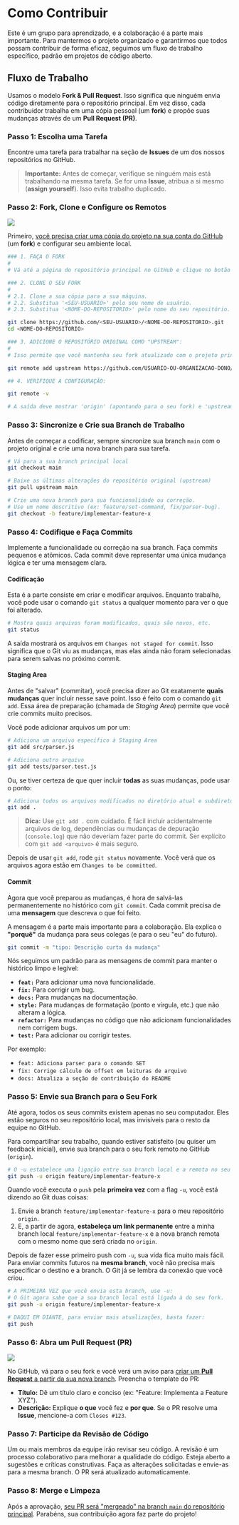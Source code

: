 # Como Contribuir

Este é um grupo para aprendizado, e a colaboração é a parte mais importante. Para mantermos o projeto organizado e garantirmos que todos possam contribuir de forma eficaz, seguimos um fluxo de trabalho específico, padrão em projetos de código aberto.

## Fluxo de Trabalho

Usamos o modelo **Fork & Pull Request**. Isso significa que ninguém envia código diretamente para o repositório principal. Em vez disso, cada contribuidor trabalha em uma cópia pessoal (um **fork**) e propõe suas mudanças através de um **Pull Request (PR)**.

### Passo 1: Escolha uma Tarefa

Encontre uma tarefa para trabalhar na seção de **Issues** de um dos nossos repositórios no GitHub.

> **Importante:** Antes de começar, verifique se ninguém mais está trabalhando na mesma tarefa. Se for uma **Issue**, atribua a si mesmo (**assign yourself**). Isso evita trabalho duplicado.

### Passo 2: Fork, Clone e Configure os Remotos

![](https://docs.github.com/assets/cb-34352/mw-1440/images/help/repository/fork-button.webp)


Primeiro, [você precisa criar uma cópia do projeto na sua conta do GitHub](https://docs.github.com/pt/pull-requests/collaborating-with-pull-requests/working-with-forks/fork-a-repo) (um **fork**) e configurar seu ambiente local.

```bash
### 1. FAÇA O FORK
#
# Vá até a página do repositório principal no GitHub e clique no botão "Fork".

### 2. CLONE O SEU FORK
# 
# 2.1. Clone a sua cópia para a sua máquina.
# 2.2. Substitua '<SEU-USUARIO>' pelo seu nome de usuário.
# 2.3. Substitua '<NOME-DO-REPOSITORIO>' pelo nome do seu repositório.

git clone https://github.com/<SEU-USUARIO>/<NOME-DO-REPOSITORIO>.git
cd <NOME-DO-REPOSITORIO>

### 3. ADICIONE O REPOSITÓRIO ORIGINAL COMO "UPSTREAM":
#
# Isso permite que você mantenha seu fork atualizado com o projeto principal.

git remote add upstream https://github.com/USUARIO-OU-ORGANIZACAO-DONO/NOME-DO-REPOSITORIO.git

## 4. VERIFIQUE A CONFIGURAÇÃO:

git remote -v

# A saída deve mostrar 'origin' (apontando para o seu fork) e 'upstream' (apontando para o repositório original).
```

### Passo 3: Sincronize e Crie sua Branch de Trabalho

Antes de começar a codificar, sempre sincronize sua branch `main` com o projeto original e crie uma nova branch para sua tarefa.

```bash
# Vá para a sua branch principal local
git checkout main

# Baixe as últimas alterações do repositório original (upstream)
git pull upstream main

# Crie uma nova branch para sua funcionalidade ou correção.
# Use um nome descritivo (ex: feature/set-command, fix/parser-bug).
git checkout -b feature/implementar-feature-x
```

### Passo 4: Codifique e Faça Commits

Implemente a funcionalidade ou correção na sua branch. Faça commits pequenos e atômicos. Cada commit deve representar uma única mudança lógica e ter uma mensagem clara.

#### Codificação

Esta é a parte consiste em criar e modificar arquivos. Enquanto trabalha, você pode usar o comando `git status` a qualquer momento para ver o que foi alterado.

```bash
# Mostra quais arquivos foram modificados, quais são novos, etc.
git status
```

A saída mostrará os arquivos em `Changes not staged for commit`. Isso significa que o Git viu as mudanças, mas elas ainda não foram selecionadas para serem salvas no próximo commit.

#### Staging Area

Antes de "salvar" (commitar), você precisa dizer ao Git exatamente **quais mudanças** quer incluir nesse save point. Isso é feito com o comando `git add`. Essa área de preparação (chamada de *Staging Area*) permite que você crie commits muito precisos.

Você pode adicionar arquivos um por um:

```bash
# Adiciona um arquivo específico à Staging Area
git add src/parser.js

# Adiciona outro arquivo
git add tests/parser.test.js
```

Ou, se tiver certeza de que quer incluir **todas** as suas mudanças, pode usar o ponto:

```bash
# Adiciona todos os arquivos modificados no diretório atual e subdiretórios
git add .
```

> **Dica:** Use `git add .` com cuidado. É fácil incluir acidentalmente arquivos de log, dependências ou mudanças de depuração (`console.log`) que não deveriam fazer parte do commit. Ser explícito com `git add <arquivo>` é mais seguro.

Depois de usar `git add`, rode `git status` novamente. Você verá que os arquivos agora estão em `Changes to be committed`.

####  Commit

Agora que você preparou as mudanças, é hora de salvá-las permanentemente no histórico com `git commit`. Cada commit precisa de uma **mensagem** que descreva o que foi feito.

A mensagem é a parte mais importante para a colaboração. Ela explica o **"porquê"** da mudança para seus colegas (e para o seu "eu" do futuro).

```bash
git commit -m "tipo: Descrição curta da mudança"
```

Nós seguimos um padrão para as mensagens de commit para manter o histórico limpo e legível:

*   **`feat:`** Para adicionar uma nova funcionalidade.
*   **`fix:`** Para corrigir um bug.
*   **`docs:`** Para mudanças na documentação.
*   **`style:`** Para mudanças de formatação (ponto e vírgula, etc.) que não alteram a lógica.
*   **`refactor:`** Para mudanças no código que não adicionam funcionalidades nem corrigem bugs.
*   **`test:`** Para adicionar ou corrigir testes.

Por exemplo:

*   `feat: Adiciona parser para o comando SET`
*   `fix: Corrige cálculo de offset em leituras de arquivo`
*   `docs: Atualiza a seção de contribuição do README`

### Passo 5: Envie sua Branch para o Seu Fork

Até agora, todos os seus commits existem apenas no seu computador. Eles estão seguros no seu repositório local, mas invisíveis para o resto da equipe no GitHub.

Para compartilhar seu trabalho, quando estiver satisfeito (ou quiser um feedback inicial), envie sua branch para o seu fork remoto no GitHub (`origin`).

```bash
# O -u estabelece uma ligação entre sua branch local e a remota no seu fork
git push -u origin feature/implementar-feature-x
```

Quando você executa o `push` pela **primeira vez** com a flag `-u`, você está dizendo ao Git duas coisas:

1.  Envie a branch `feature/implementar-feature-x` para o meu repositório `origin`.
2.  E, a partir de agora, **estabeleça um link permanente** entre a minha branch local `feature/implementar-feature-x` e a nova branch remota com o mesmo nome que será criada no `origin`.

Depois de fazer esse primeiro push com `-u`, sua vida fica muito mais fácil. Para enviar commits futuros na **mesma branch**, você não precisa mais especificar o destino e a branch. O Git já se lembra da conexão que você criou.

```bash
# A PRIMEIRA VEZ que você envia esta branch, use -u:
# O Git agora sabe que a sua branch local está ligada à do seu fork.
git push -u origin feature/implementar-feature-x

# DAQUI EM DIANTE, para enviar mais atualizações, basta fazer:
git push
```

### Passo 6: Abra um Pull Request (PR)

![](https://docs.github.com/assets/cb-87213/mw-1440/images/help/pull_requests/pull-request-review-edit-branch.webp)

No GitHub, vá para o seu fork e você verá um aviso para [criar um **Pull Request** a partir da sua nova branch](https://docs.github.com/pt/pull-requests/collaborating-with-pull-requests/proposing-changes-to-your-work-with-pull-requests/creating-a-pull-request). Preencha o template do PR:

*   **Título:** Dê um título claro e conciso (ex: "Feature: Implementa a Feature XYZ").
*   **Descrição:** Explique **o que** você fez e **por que**. Se o PR resolve uma **Issue**, mencione-a com `Closes #123`.

### Passo 7: Participe da Revisão de Código

Um ou mais membros da equipe irão revisar seu código. A revisão é um processo colaborativo para melhorar a qualidade do código. Esteja aberto a sugestões e críticas construtivas. Faça as alterações solicitadas e envie-as para a mesma branch. O PR será atualizado automaticamente.

### Passo 8: Merge e Limpeza

Após a aprovação, [seu PR será "mergeado" na branch `main` do repositório principal](https://docs.github.com/pt/pull-requests/collaborating-with-pull-requests/incorporating-changes-from-a-pull-request/merging-a-pull-request). Parabéns, sua contribuição agora faz parte do projeto!
